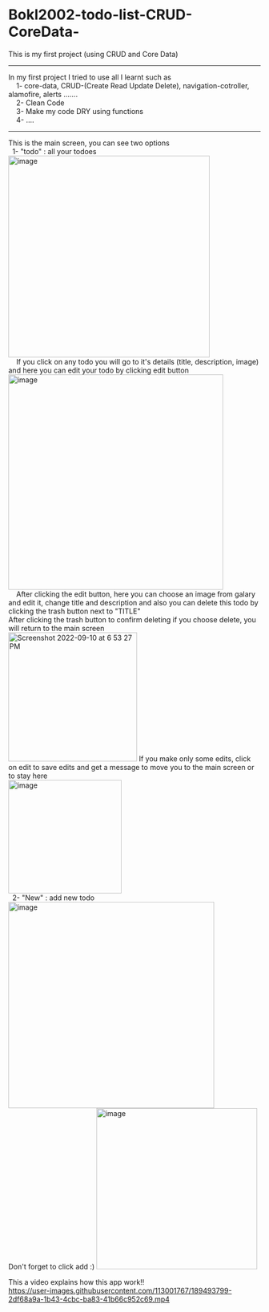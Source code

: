 # Bokl2002-todo-list-CRUD-CoreData-
This is my first project (using CRUD and Core Data)
<hr> 
In my first project I tried to use all I learnt such as <br>
&nbsp;&nbsp;&nbsp;&nbsp;1-  core-data,   CRUD-(Create Read Update Delete),  navigation-cotroller, alamofire, alerts .......<br>
&nbsp;&nbsp;&nbsp;&nbsp;2-  Clean Code<br>
&nbsp;&nbsp;&nbsp;&nbsp;3- Make my code DRY using functions<br>
&nbsp;&nbsp;&nbsp;&nbsp;4- ....
<hr> 
This is the main screen, you can see two options
<br>
&nbsp;&nbsp;1- "todo" : all your todoes
<br>
<img width="402" alt="image" src="https://user-images.githubusercontent.com/113001767/189120881-e30119f4-bda3-424d-8abd-6e2ea8cd4f5c.png">
<br>
&nbsp;&nbsp;&nbsp;&nbsp;If you click on any todo you will go to it's details (title, description, image) and here you can edit your todo by clicking edit button
<br>
<img width="429" alt="image" src="https://user-images.githubusercontent.com/113001767/189121512-d80f102a-e06a-4727-a719-7883014d0bf9.png">
<br>
&nbsp;&nbsp;&nbsp;&nbsp;After clicking the edit button, here you can choose an image from galary and edit it, change title and description and also you can delete this todo by clicking the trash button next to "TITLE"
<br>
After clicking the trash button to confirm deleting if you choose delete, you will return to the main screen
<br>
<img width="257" alt="Screenshot 2022-09-10 at 6 53 27 PM" src="https://user-images.githubusercontent.com/113001767/189493612-926c1fb7-7761-4474-8c79-db01e7125361.png">
If you make only some edits, click on edit to save edits and get a message to move you to the main screen or to stay here
<br>
<img width="226" alt="image" src="https://user-images.githubusercontent.com/113001767/189493666-6a990f23-0e15-4231-80c5-60890f189e08.png">
<br>
&nbsp;&nbsp;2- "New" : add new todo<br>
<img width="411" alt="image" src="https://user-images.githubusercontent.com/113001767/189128550-dacfc943-eec7-4d30-88ae-1c7996bbe09c.png">
<br>
Don't forget to click add :)
<img width="321" alt="image" src="https://user-images.githubusercontent.com/113001767/189493716-bbaf8d0b-568e-459d-92b8-5a889f208dd1.png">

This a video explains how this app work!!
<br>
https://user-images.githubusercontent.com/113001767/189493799-2df68a9a-1b43-4cbc-ba83-41b66c952c69.mp4


